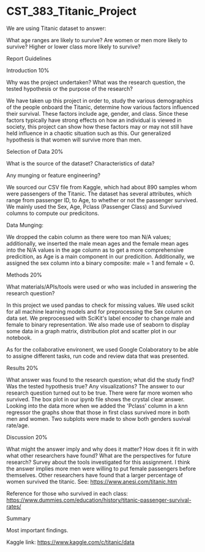# CST_383_Titanic_Project
We are using Titanic dataset to answer: 

What age ranges are likely to survive?
Are women or men more likely to survive?
Higher or lower class more likely to survive?

Report Guidelines


Introduction 10%

Why was the project undertaken?
What was the research question, the tested hypothesis or the purpose of the research?

We have taken up this project in order to, study the various demographics of the people onboard the Titanic, determine how various factors influenced their survival. These factors include age, gender, and class. Since these factors typically have strong effects on how an individual is viewed in society, this project can show how these factors may or may not still have held influence in a chaotic situation such as this. Our generalized hypothesis is that women will survive more than men. 


Selection of Data 20%

What is the source of the dataset? Characteristics of data?

Any munging or feature engineering?

We sourced our CSV file from Kaggle, which had about 890 samples whom were passengers of the Titanic. The dataset has several attributes, which range from passenger ID, to Age, to whether or not the passenger survived. We mainly used the Sex, Age, Pclass (Passenger Class) and Survived columns to compute our predicitons.

Data Munging:

We dropped the cabin column as there were too man N/A values; additionally, we inserted the male mean ages and the female mean ages into the N/A values in the age column as to get a more comprehensive predicition, as Age is a main component in our predicition. Additionally, we assigned the sex column into a binary composite: male = 1 and female = 0.



Methods 20%

What materials/APIs/tools were used or who was included in answering the research question?

In this project we used pandas to check for missing values. We used scikit for all machine learning models and for preprocessing the Sex column on data set. We preprocessed with SciKit's label encoder to change male and female to binary representation. We also made use of seaborn to display some data in a graph matrix, distribution plot and scatter plot in our notebook.

As for the collaborative environent, we used Google Colaboratory to be able to assigne different tasks, run code and review data that was presented.

Results 20%

What answer was found to the research question; what did the study find? Was the tested hypothesis true? Any visualizations?
The answer to our research question turned out to be true. There were far more women who survived. The box plot in our ipynb file shows the crystal clear answer. Looking into the data more when we added the 'Pclass' column in a knn regressor the graphs show that those in first class survived more in both men and women. Two subplots were made to show both genders suvival rate/age. 

Discussion 20%

What might the answer imply and why does it matter? How does it fit in with what other researchers have found? What are the perspectives for future research? Survey about the tools investigated for this assignment.
I think the answer implies more men were willing to put female passengers before themselves. Other researchers have found that a larger percentage of women survived the titanic. See: https://www.anesi.com/titanic.htm

Reference for those who survived in each class: https://www.dummies.com/education/history/titanic-passenger-survival-rates/

Summary

Most important findings.


Kaggle link: https://www.kaggle.com/c/titanic/data
